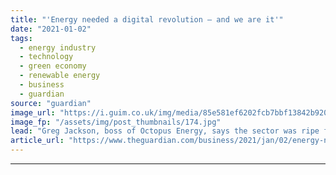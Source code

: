 ```yaml
---
title: "'Energy needed a digital revolution – and we are it'"
date: "2021-01-02"
tags: 
  - energy industry
  - technology
  - green economy
  - renewable energy
  - business
  - guardian
source: "guardian"
image_url: "https://i.guim.co.uk/img/media/85e581ef6202fcb7bbf13842b920f243c9fd6986/0_193_6720_4032/master/6720.jpg?width=460&quality=85&auto=format&fit=max&s=bf0fe3ce38e388da1d479c3bdfa85ece"
image_fp: "/assets/img/post_thumbnails/174.jpg"
lead: "Greg Jackson, boss of Octopus Energy, says the sector was ripe for an Amazon or Uber-style disruptor, but that his version will also boost the UK’s green revolutionGreg Jackson, chief executive of Octopus Energy, wears the unassuming combination of j..."
article_url: "https://www.theguardian.com/business/2021/jan/02/energy-needed-a-digital-revolution-and-we-are-it"
---
```


---
